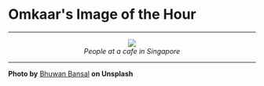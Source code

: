 # Omkaar's Image of the Hour

---

<div align="center">

<a href="https://unsplash.com/photos/people-sit-at-a-counter-in-a-cafe-x1yoVtJ8Sls">
  <img src="https://images.unsplash.com/photo-1748669194146-31611b0c11d2?crop=entropy&cs=tinysrgb&fit=max&fm=jpg&ixid=M3w3NjA2Nzh8MHwxfHJhbmRvbXx8fHx8fHx8fDE3NDkzNTUyMDB8&ixlib=rb-4.1.0&q=80&w=1080" style="max-width:100%; height:auto;">
</a>

<br>
<i>People at a cafe in Singapore</i>

</div>

---

**Photo by** [Bhuwan Bansal](https://unsplash.com/@bhuwan_bansal) **on Unsplash**
